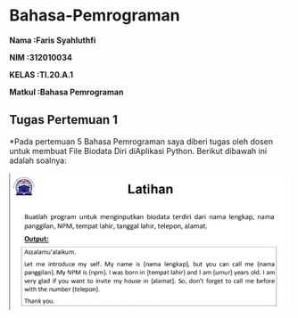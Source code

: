 # Bahasa-Pemrograman


**Nama  :Faris Syahluthfi** <br>

**NIM  :312010034** <br>

**KELAS :TI.20.A.1** <br>

**Matkul :Bahasa Pemrograman** <br>

## Tugas Pertemuan 1

*Pada pertemuan 5 Bahasa Pemrograman saya diberi tugas oleh dosen untuk membuat File Biodata Diri diAplikasi Python. Berikut dibawah ini adalah soalnya:<br>

![git ContohSoal](foto/Soal.jpeg)<br>